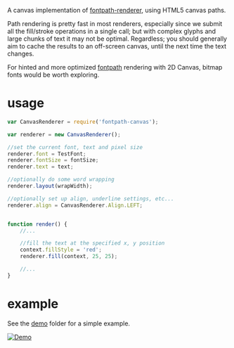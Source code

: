 A canvas implementation of [fontpath-renderer](https://github.com/mattdesl/fontpath-renderer), using HTML5 canvas paths.

Path rendering is pretty fast in most renderers, especially since we submit all the fill/stroke operations in a single call; but with complex glyphs and large chunks of text it may not be optimal. Regardless; you should generally aim to cache the results to an off-screen canvas, until the next time the text changes.

For hinted and more optimized [fontpath](https://github.com/mattdesl/fontpath) rendering with 2D Canvas, bitmap fonts would be worth exploring.

# usage

```js
var CanvasRenderer = require('fontpath-canvas');

var renderer = new CanvasRenderer();

//set the current font, text and pixel size
renderer.font = TestFont;
renderer.fontSize = fontSize;
renderer.text = text;

//optionally do some word wrapping
renderer.layout(wrapWidth);

//optionally set up align, underline settings, etc...
renderer.align = CanvasRenderer.Align.LEFT;


function render() {
	//...

	//fill the text at the specified x, y position
	context.fillStyle = 'red';
	renderer.fill(context, 25, 25);

	//...
}
```

# example

See the [demo](demo) folder for a simple example.

[![Demo](http://i.imgur.com/rkY0nBI.png)](demo)